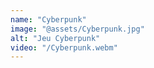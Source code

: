 ```yaml
---
name: "Cyberpunk"
image: "@assets/Cyberpunk.jpg"
alt: "Jeu Cyberpunk"
video: "/Cyberpunk.webm"
---
```

